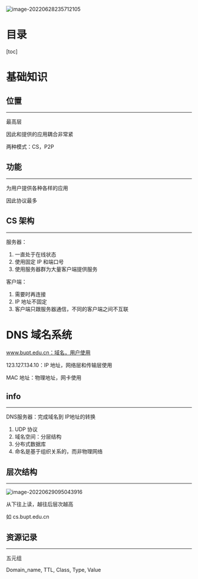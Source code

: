![image-20220628235712105](https://wangleidetuchuang.oss-cn-beijing.aliyuncs.com/img/image-20220628235712105.png)

# 目录

[toc]

# 基础知识

## 位置

---

最高层

因此和提供的应用耦合非常紧

两种模式：CS，P2P

## 功能

----

为用户提供各种各样的应用

因此协议最多

## CS 架构

---

服务器：

1. 一直处于在线状态
2. 使用固定 IP 和端口号
3. 使用服务器群为大量客户端提供服务

客户端：

1. 需要时再连接
2. IP 地址不固定
3. 客户端只跟服务器通信，不同的客户端之间不互联

# DNS 域名系统

www.bupt.edu.cn：域名，用户使用

123.127.134.10：IP 地址，网络层和传输层使用

MAC 地址：物理地址，网卡使用

## info

---

DNS服务器：完成域名到 IP地址的转换

1. UDP 协议
2. 域名空间：分层结构
3. 分布式数据库
4. 命名是基于组织关系的，而非物理网络

## 层次结构

---

![image-20220629095043916](https://wangleidetuchuang.oss-cn-beijing.aliyuncs.com/img/image-20220629095043916.png)

从下往上读，越往后层次越高

如 cs.bupt.edu.cn

## 资源记录

---

五元组

Domain_name, TTL, Class, Type, Value

